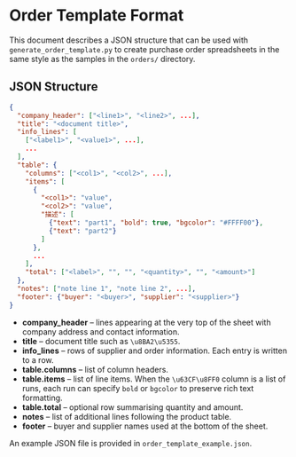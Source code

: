 # Order Template Format

This document describes a JSON structure that can be used with
`generate_order_template.py` to create purchase order spreadsheets in
the same style as the samples in the `orders/` directory.

## JSON Structure

```json
{
  "company_header": ["<line1>", "<line2>", ...],
  "title": "<document title>",
  "info_lines": [
    ["<label1>", "<value1>", ...],
    ...
  ],
  "table": {
    "columns": ["<col1>", "<col2>", ...],
    "items": [
      {
        "<col1>": "value",
        "<col2>": "value",
        "描述": [
          {"text": "part1", "bold": true, "bgcolor": "#FFFF00"},
          {"text": "part2"}
        ]
      },
      ...
    ],
    "total": ["<label>", "", "", "<quantity>", "", "<amount>"]
  },
  "notes": ["note line 1", "note line 2", ...],
  "footer": {"buyer": "<buyer>", "supplier": "<supplier>"}
}
```

- **company_header** – lines appearing at the very top of the sheet with
  company address and contact information.
- **title** – document title such as `\u8BA2\u5355`.
- **info_lines** – rows of supplier and order information. Each entry is
  written to a row.
- **table.columns** – list of column headers.
- **table.items** – list of line items. When the `\u63CF\u8FF0` column is a
  list of runs, each run can specify `bold` or `bgcolor` to preserve rich
  text formatting.
- **table.total** – optional row summarising quantity and amount.
- **notes** – list of additional lines following the product table.
- **footer** – buyer and supplier names used at the bottom of the sheet.

An example JSON file is provided in `order_template_example.json`.
